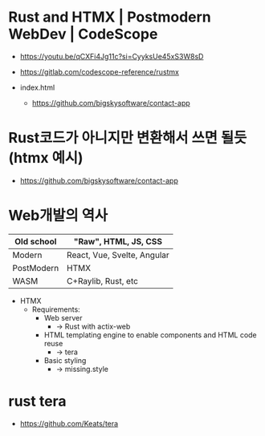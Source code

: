 # Rust and HTMX | Postmodern WebDev | CodeScope
- https://youtu.be/qCXFi4Jg11c?si=CyyksUe45xS3W8sD

- https://gitlab.com/codescope-reference/rustmx

- index.html
  - https://github.com/bigskysoftware/contact-app

# Rust코드가 아니지만 변환해서 쓰면 될듯(htmx 예시)
- https://github.com/bigskysoftware/contact-app


# Web개발의 역사

|Old school|"Raw", HTML, JS, CSS|
|-|-|
|Modern| React, Vue, Svelte, Angular|
|PostModern| HTMX|
|WASM| C+Raylib, Rust, etc|

- HTMX
  - Requirements:
    - Web server
      - -> Rust with actix-web
    - HTML templating engine to enable components and HTML code reuse
      - -> tera
    - Basic styling
      - -> missing.style

# rust tera
- https://github.com/Keats/tera
